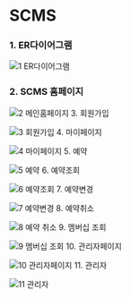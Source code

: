 # SCMS

### 1. ER다이어그램

![1  ER다이어그램](https://user-images.githubusercontent.com/56018219/147821976-fda1c6e9-5894-4d03-87d8-1ecfae3484e1.jpg)
### 2. SCMS 홈페이지

![2  메인홈페이지](https://user-images.githubusercontent.com/56018219/147821977-3bfa2cb6-7f8f-47de-997b-3476dc7cfdd4.jpg)
3. 회원가입

![3  회원가입](https://user-images.githubusercontent.com/56018219/147821978-5f82907e-3bce-4795-a023-bb837adec91b.jpg)
4. 마이페이지

![4  마이페이지](https://user-images.githubusercontent.com/56018219/147821980-4f22627c-18fb-47ae-bbbd-5f6515cff67d.jpg)
5. 예약

![5  예약](https://user-images.githubusercontent.com/56018219/147821982-7f3cc2a8-7438-4ad9-8500-aa7dfede2833.jpg)
6. 예약조회

![6  예약조회](https://user-images.githubusercontent.com/56018219/147821983-47a0c213-6352-484f-a216-f45388bb4a6f.jpg)
7. 예약변경

![7  예약변경](https://user-images.githubusercontent.com/56018219/147821984-52f80f5a-8cbc-4852-bd64-59cf6c95660c.jpg)
8. 예약취소

![8  예약 취소](https://user-images.githubusercontent.com/56018219/147821987-db2a94c5-10d4-4097-9ae3-41984682f011.jpg)
9. 멤버십 조회

![9  멤버십 조회](https://user-images.githubusercontent.com/56018219/147821988-01e91bce-b576-4b9b-9a98-2cb0cbef3b52.jpg)
10. 관리자페이지

![10  관리자페이지](https://user-images.githubusercontent.com/56018219/147821989-4b5ede8f-91e3-4487-8db7-9b2b6f9c51f6.jpg)
11. 관리자 

![11  관리자](https://user-images.githubusercontent.com/56018219/147821990-6ed7bd58-a95e-44e0-9080-efe916baa56f.jpg)
